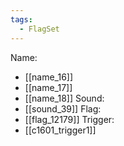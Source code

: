 ```yaml
---
tags:
  - FlagSet
---
```

Name:
- [[name_16]]
- [[name_17]]
- [[name_18]]
Sound:
- [[sound_39]]
Flag:
- [[flag_12179]]
Trigger:
- [[c1601_trigger1]]

